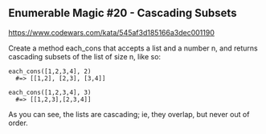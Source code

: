 ## Enumerable Magic #20 - Cascading Subsets

https://www.codewars.com/kata/545af3d185166a3dec001190

Create a method each_cons that accepts a list and a number n, and returns cascading subsets of the list of size n, like so:

```
each_cons([1,2,3,4], 2)
  #=> [[1,2], [2,3], [3,4]]

each_cons([1,2,3,4], 3)
  #=> [[1,2,3],[2,3,4]]
```

As you can see, the lists are cascading; ie, they overlap, but never out of order.
